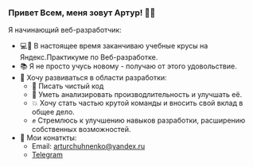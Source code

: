 ### Привет Всем, меня зовут Артур! 👋:smile:

Я начинающий веб-разработчик:

- :computer::black_heart: В настоящее время заканчиваю учебные крусы на Яндекс.Практикуме по Веб-разработке.
- :books: Я не просто учусь новому - получаю от этого удовольствие.
- :rocket: Хочу развиваться в области разработки:
  - :stars: Писать чистый код
  - :star2: Уметь анализировать производлительность и улучшать её.
  - :boom: Хочу стать частью крутой команды и вносить свой вклад в общее дело.
  - :fist: Стремлюсь к улучшению навыков разработки, расширению собственных возможностей.
- 💬 Мои конаткты:
  - Email: arturchuhnenko@yandex.ru
  - [Telegram](https://t.me/CharlesMickey)


